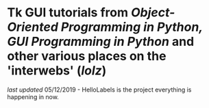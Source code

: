 # Tk GUI tutorials from *Object-Oriented Programming in Python, GUI Programming in Python* and other various places on the 'interwebs' (*lolz*)
*last updated* 05/12/2019 - HelloLabels is the project everything is happening in now.

